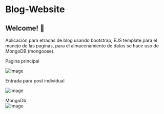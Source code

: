 # Blog-Website


## Welcome! 👋


Aplicación para etradas de blog usando bootstrap, EJS template para el manejo de las paginas, para el almacenamiento de datos se hace uso de MongoDB (mongoose).

Pagina principal

![image](https://user-images.githubusercontent.com/90287359/144655064-6ac9d1ac-1706-4958-b324-2d4bfe859900.png)


Entrada para post individual 

![image](https://user-images.githubusercontent.com/90287359/144655469-125ac1e3-0e39-4995-b7ca-274473cd1d17.png)


MongoDb  
![image](https://user-images.githubusercontent.com/90287359/144655523-510bfaf1-81e1-4d8a-96a1-0c6a5e52f3dc.png)
